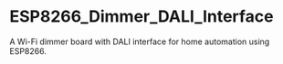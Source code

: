 # ESP8266_Dimmer_DALI_Interface
A Wi-Fi dimmer board with DALI interface for home automation using ESP8266.
